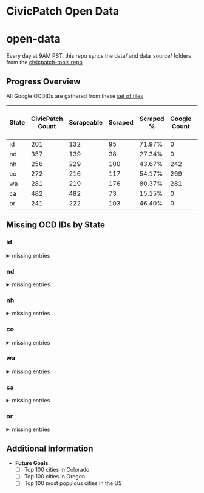 # CivicPatch Open Data
# open-data

Every day at 9AM PST, this repo syncs the data/ and data_source/ folders from the
[civicpatch-tools repo](https://github.com/CivicPatch/civicpatch-tools)
    
## Progress Overview

All Google OCDIDs are gathered from these [set of files](https://drive.google.com/drive/folders/15DHdG3D4-IWeuAj5k-fTMUFVEkrYDGqn)

| State | CivicPatch Count | Scrapeable | Scraped | Scraped % | Google Count | Missing Places in CivicPatch | Missing Places in Google |
|-------|------------------|------------|---------|-----------|--------------|-----------------------|-------------------|
| id | 201 | 132 | 95 | 71.97% | 0 | 0 | 0 |
| nd | 357 | 139 | 38 | 27.34% | 0 | 0 | 0 |
| nh | 256 | 229 | 100 | 43.67% | 242 | 6 | 19 |
| co | 272 | 216 | 117 | 54.17% | 269 | 1 | 4 |
| wa | 281 | 219 | 176 | 80.37% | 281 | 2 | 2 |
| ca | 482 | 482 | 73 | 15.15% | 0 | 0 | 0 |
| or | 241 | 222 | 103 | 46.40% | 0 | 0 | 0 |

## Missing OCD IDs by State

### id

<details>
<summary>missing entries</summary>

#### Missing in CivicPatch:

**Places:**
None

**Divisions:**
None
#### Missing in Google:

**Places:**
None

**Divisions:**
- ocd-division/country:us/state:id/place:boise/council_district:1
- ocd-division/country:us/state:id/place:boise/council_district:2
- ocd-division/country:us/state:id/place:boise/council_district:3
- ocd-division/country:us/state:id/place:boise/council_district:4
- ocd-division/country:us/state:id/place:boise/council_district:5
- ocd-division/country:us/state:id/place:boise/council_district:6
- ocd-division/country:us/state:id/place:meridian/council_district:1
- ocd-division/country:us/state:id/place:meridian/council_district:2
- ocd-division/country:us/state:id/place:meridian/council_district:3
- ocd-division/country:us/state:id/place:meridian/council_district:4
- ocd-division/country:us/state:id/place:meridian/council_district:5
- ocd-division/country:us/state:id/place:meridian/council_district:6
- ocd-division/country:us/state:id/place:nampa/council_district:1
- ocd-division/country:us/state:id/place:nampa/council_district:2
- ocd-division/country:us/state:id/place:nampa/council_district:3
- ocd-division/country:us/state:id/place:nampa/council_district:4
- ocd-division/country:us/state:id/place:nampa/council_district:5
- ocd-division/country:us/state:id/place:nampa/council_district:6

</details>

### nd

<details>
<summary>missing entries</summary>

#### Missing in CivicPatch:

**Places:**
None

**Divisions:**
None
#### Missing in Google:

**Places:**
None

**Divisions:**
- ocd-division/country:us/state:nd/place:beulah/ward:1
- ocd-division/country:us/state:nd/place:beulah/ward:2
- ocd-division/country:us/state:nd/place:beulah/ward:3
- ocd-division/country:us/state:nd/place:beulah/ward:4
- ocd-division/country:us/state:nd/place:cavalier/ward:1
- ocd-division/country:us/state:nd/place:cavalier/ward:2
- ocd-division/country:us/state:nd/place:cavalier/ward:3
- ocd-division/country:us/state:nd/place:grafton/ward:1
- ocd-division/country:us/state:nd/place:grafton/ward:2
- ocd-division/country:us/state:nd/place:grafton/ward:3
- ocd-division/country:us/state:nd/place:grafton/ward:4
- ocd-division/country:us/state:nd/place:grand_forks/ward:1
- ocd-division/country:us/state:nd/place:grand_forks/ward:2
- ocd-division/country:us/state:nd/place:grand_forks/ward:3
- ocd-division/country:us/state:nd/place:grand_forks/ward:4
- ocd-division/country:us/state:nd/place:grand_forks/ward:5
- ocd-division/country:us/state:nd/place:grand_forks/ward:6
- ocd-division/country:us/state:nd/place:grand_forks/ward:7
- ocd-division/country:us/state:nd/place:park_river/ward:1
- ocd-division/country:us/state:nd/place:park_river/ward:2
- ocd-division/country:us/state:nd/place:park_river/ward:3
- ocd-division/country:us/state:nd/place:rugby/ward:1
- ocd-division/country:us/state:nd/place:rugby/ward:2
- ocd-division/country:us/state:nd/place:rugby/ward:3
- ocd-division/country:us/state:nd/place:rugby/ward:4
- ocd-division/country:us/state:nd/place:surrey/ward:1
- ocd-division/country:us/state:nd/place:surrey/ward:2
- ocd-division/country:us/state:nd/place:wahpeton/ward:1
- ocd-division/country:us/state:nd/place:wahpeton/ward:2
- ocd-division/country:us/state:nd/place:wahpeton/ward:3
- ocd-division/country:us/state:nd/place:wahpeton/ward:4

</details>

### nh

<details>
<summary>missing entries</summary>

#### Missing in CivicPatch:

**Places:**
- ocd-division/country:us/state:nh/place:wentworth~s_location
- ocd-division/country:us/state:nh/place:pinkhams_grant
- ocd-division/country:us/state:nh/place:millsfield
- ocd-division/country:us/state:nh/place:hale~s_location
- ocd-division/country:us/state:nh/place:hart~s_location
- ocd-division/country:us/state:nh/place:greens_grant

**Divisions:**
- ocd-division/country:us/state:nh/place:berlin/ward:1
- ocd-division/country:us/state:nh/place:berlin/ward:2
- ocd-division/country:us/state:nh/place:berlin/ward:3
- ocd-division/country:us/state:nh/place:berlin/ward:4
- ocd-division/country:us/state:nh/place:derry/ward:1
- ocd-division/country:us/state:nh/place:derry/ward:2
- ocd-division/country:us/state:nh/place:derry/ward:3
- ocd-division/country:us/state:nh/place:derry/ward:4
- ocd-division/country:us/state:nh/place:goffstown/ward:1
- ocd-division/country:us/state:nh/place:goffstown/ward:5
- ocd-division/country:us/state:nh/place:hooksett/ward:1
- ocd-division/country:us/state:nh/place:hooksett/ward:2
- ocd-division/country:us/state:nh/place:hooksett/ward:3
- ocd-division/country:us/state:nh/place:hooksett/ward:4
- ocd-division/country:us/state:nh/place:hooksett/ward:5
- ocd-division/country:us/state:nh/place:hooksett/ward:6
- ocd-division/country:us/state:nh/place:portsmouth/ward:1
- ocd-division/country:us/state:nh/place:portsmouth/ward:2
- ocd-division/country:us/state:nh/place:portsmouth/ward:3
- ocd-division/country:us/state:nh/place:portsmouth/ward:4
- ocd-division/country:us/state:nh/place:portsmouth/ward:5
- ocd-division/country:us/state:nh/place:salem/ward:1
- ocd-division/country:us/state:nh/place:salem/ward:2
- ocd-division/country:us/state:nh/place:salem/ward:3
- ocd-division/country:us/state:nh/place:salem/ward:4
- ocd-division/country:us/state:nh/place:salem/ward:6
- ocd-division/country:us/state:nh/place:walpole/ward:1
- ocd-division/country:us/state:nh/place:walpole/ward:2
#### Missing in Google:

**Places:**
- ocd-division/country:us/state:nh/place:thompson_and_meserves
- ocd-division/country:us/state:nh/place:martins
- ocd-division/country:us/state:nh/place:kilkenny
- ocd-division/country:us/state:nh/place:second_college
- ocd-division/country:us/state:nh/place:low_and_burbanks
- ocd-division/country:us/state:nh/place:sargents
- ocd-division/country:us/state:nh/place:pinkhams
- ocd-division/country:us/state:nh/place:beans
- ocd-division/country:us/state:nh/place:hadleys
- ocd-division/country:us/state:nh/place:cutts
- ocd-division/country:us/state:nh/place:hart's_location
- ocd-division/country:us/state:nh/place:chandlers
- ocd-division/country:us/state:nh/place:odell
- ocd-division/country:us/state:nh/place:greens
- ocd-division/country:us/state:nh/place:ervings
- ocd-division/country:us/state:nh/place:atkinson_and_gilmanton_academy
- ocd-division/country:us/state:nh/place:dixs
- ocd-division/country:us/state:nh/place:success
- ocd-division/country:us/state:nh/place:crawfords

**Divisions:**
- ocd-division/country:us/state:nh/place:derry/council_district:1
- ocd-division/country:us/state:nh/place:derry/council_district:2
- ocd-division/country:us/state:nh/place:derry/council_district:3
- ocd-division/country:us/state:nh/place:derry/council_district:4

</details>

### co

<details>
<summary>missing entries</summary>

#### Missing in CivicPatch:

**Places:**
- ocd-division/country:us/state:co/place:raymer_~new_raymer~

**Divisions:**
- ocd-division/country:us/state:co/place:arvada/council_district:1
- ocd-division/country:us/state:co/place:arvada/council_district:2
- ocd-division/country:us/state:co/place:arvada/council_district:3
- ocd-division/country:us/state:co/place:arvada/council_district:4
- ocd-division/country:us/state:co/place:aurora/ward:1
- ocd-division/country:us/state:co/place:aurora/ward:2
- ocd-division/country:us/state:co/place:aurora/ward:3
- ocd-division/country:us/state:co/place:aurora/ward:4
- ocd-division/country:us/state:co/place:aurora/ward:5
- ocd-division/country:us/state:co/place:aurora/ward:6
- ocd-division/country:us/state:co/place:centennial/council_district:1
- ocd-division/country:us/state:co/place:centennial/council_district:2
- ocd-division/country:us/state:co/place:centennial/council_district:3
- ocd-division/country:us/state:co/place:centennial/council_district:4
- ocd-division/country:us/state:co/place:longmont/ward:1
- ocd-division/country:us/state:co/place:longmont/ward:2
- ocd-division/country:us/state:co/place:longmont/ward:3
- ocd-division/country:us/state:co/place:thornton/ward:1
- ocd-division/country:us/state:co/place:thornton/ward:2
- ocd-division/country:us/state:co/place:thornton/ward:3
- ocd-division/country:us/state:co/place:thornton/ward:4
#### Missing in Google:

**Places:**
- ocd-division/country:us/state:co/place:raymer_(new_raymer)
- ocd-division/country:us/state:co/place:broomfield
- ocd-division/country:us/state:co/place:carbonate
- ocd-division/country:us/state:co/place:denver

**Divisions:**
- ocd-division/country:us/state:co/place:alamosa/ward:1
- ocd-division/country:us/state:co/place:alamosa/ward:2
- ocd-division/country:us/state:co/place:alamosa/ward:3
- ocd-division/country:us/state:co/place:alamosa/ward:4
- ocd-division/country:us/state:co/place:broomfield/ward:1
- ocd-division/country:us/state:co/place:broomfield/ward:2
- ocd-division/country:us/state:co/place:broomfield/ward:3
- ocd-division/country:us/state:co/place:broomfield/ward:4
- ocd-division/country:us/state:co/place:broomfield/ward:5
- ocd-division/country:us/state:co/place:brush/ward:1
- ocd-division/country:us/state:co/place:brush/ward:2
- ocd-division/country:us/state:co/place:brush/ward:3
- ocd-division/country:us/state:co/place:castle_rock/council_district:1
- ocd-division/country:us/state:co/place:castle_rock/council_district:2
- ocd-division/country:us/state:co/place:castle_rock/council_district:3
- ocd-division/country:us/state:co/place:castle_rock/council_district:4
- ocd-division/country:us/state:co/place:castle_rock/council_district:5
- ocd-division/country:us/state:co/place:castle_rock/council_district:6
- ocd-division/country:us/state:co/place:cherry_hills_village/council_district:1
- ocd-division/country:us/state:co/place:cherry_hills_village/council_district:2
- ocd-division/country:us/state:co/place:cherry_hills_village/council_district:3
- ocd-division/country:us/state:co/place:cherry_hills_village/council_district:4
- ocd-division/country:us/state:co/place:cherry_hills_village/council_district:5
- ocd-division/country:us/state:co/place:cherry_hills_village/council_district:6
- ocd-division/country:us/state:co/place:commerce_city/ward:1
- ocd-division/country:us/state:co/place:commerce_city/ward:2
- ocd-division/country:us/state:co/place:commerce_city/ward:3
- ocd-division/country:us/state:co/place:commerce_city/ward:4
- ocd-division/country:us/state:co/place:delta/council_district:a
- ocd-division/country:us/state:co/place:delta/council_district:b
- ocd-division/country:us/state:co/place:delta/council_district:c
- ocd-division/country:us/state:co/place:denver/council_district:1
- ocd-division/country:us/state:co/place:denver/council_district:10
- ocd-division/country:us/state:co/place:denver/council_district:11
- ocd-division/country:us/state:co/place:denver/council_district:2
- ocd-division/country:us/state:co/place:denver/council_district:3
- ocd-division/country:us/state:co/place:denver/council_district:4
- ocd-division/country:us/state:co/place:denver/council_district:5
- ocd-division/country:us/state:co/place:denver/council_district:6
- ocd-division/country:us/state:co/place:denver/council_district:7
- ocd-division/country:us/state:co/place:denver/council_district:8
- ocd-division/country:us/state:co/place:denver/council_district:9
- ocd-division/country:us/state:co/place:englewood/council_district:1
- ocd-division/country:us/state:co/place:englewood/council_district:2
- ocd-division/country:us/state:co/place:englewood/council_district:3
- ocd-division/country:us/state:co/place:englewood/council_district:4
- ocd-division/country:us/state:co/place:evans/ward:1
- ocd-division/country:us/state:co/place:evans/ward:2
- ocd-division/country:us/state:co/place:evans/ward:3
- ocd-division/country:us/state:co/place:florence/ward:1
- ocd-division/country:us/state:co/place:florence/ward:2
- ocd-division/country:us/state:co/place:florence/ward:3
- ocd-division/country:us/state:co/place:fort_lupton/ward:1
- ocd-division/country:us/state:co/place:fort_lupton/ward:2
- ocd-division/country:us/state:co/place:fort_lupton/ward:3
- ocd-division/country:us/state:co/place:fort_morgan/ward:1
- ocd-division/country:us/state:co/place:fort_morgan/ward:2
- ocd-division/country:us/state:co/place:fort_morgan/ward:3
- ocd-division/country:us/state:co/place:fountain/ward:1
- ocd-division/country:us/state:co/place:fountain/ward:2
- ocd-division/country:us/state:co/place:fountain/ward:3
- ocd-division/country:us/state:co/place:golden/council_district:1
- ocd-division/country:us/state:co/place:golden/council_district:2
- ocd-division/country:us/state:co/place:golden/ward:1
- ocd-division/country:us/state:co/place:golden/ward:2
- ocd-division/country:us/state:co/place:golden/ward:3
- ocd-division/country:us/state:co/place:golden/ward:4
- ocd-division/country:us/state:co/place:greenwood_village/council_district:1
- ocd-division/country:us/state:co/place:greenwood_village/council_district:2
- ocd-division/country:us/state:co/place:greenwood_village/council_district:3
- ocd-division/country:us/state:co/place:greenwood_village/council_district:4
- ocd-division/country:us/state:co/place:la_junta/ward:1
- ocd-division/country:us/state:co/place:la_junta/ward:2
- ocd-division/country:us/state:co/place:la_junta/ward:3
- ocd-division/country:us/state:co/place:lamar/ward:1
- ocd-division/country:us/state:co/place:lamar/ward:2
- ocd-division/country:us/state:co/place:lamar/ward:3
- ocd-division/country:us/state:co/place:las_animas/ward:1
- ocd-division/country:us/state:co/place:las_animas/ward:2
- ocd-division/country:us/state:co/place:las_animas/ward:3
- ocd-division/country:us/state:co/place:leadville/ward:1
- ocd-division/country:us/state:co/place:leadville/ward:2
- ocd-division/country:us/state:co/place:leadville/ward:3
- ocd-division/country:us/state:co/place:lone_tree/council_district:1
- ocd-division/country:us/state:co/place:lone_tree/council_district:2
- ocd-division/country:us/state:co/place:louisville/ward:1
- ocd-division/country:us/state:co/place:louisville/ward:2
- ocd-division/country:us/state:co/place:louisville/ward:3
- ocd-division/country:us/state:co/place:manitou_springs/ward:1
- ocd-division/country:us/state:co/place:manitou_springs/ward:2
- ocd-division/country:us/state:co/place:manitou_springs/ward:3
- ocd-division/country:us/state:co/place:montrose/council_district:1
- ocd-division/country:us/state:co/place:montrose/council_district:2
- ocd-division/country:us/state:co/place:montrose/council_district:3
- ocd-division/country:us/state:co/place:montrose/council_district:4
- ocd-division/country:us/state:co/place:monument/council_district:1
- ocd-division/country:us/state:co/place:monument/council_district:2
- ocd-division/country:us/state:co/place:rocky_ford/ward:1
- ocd-division/country:us/state:co/place:rocky_ford/ward:2
- ocd-division/country:us/state:co/place:rocky_ford/ward:3
- ocd-division/country:us/state:co/place:salida/ward:1
- ocd-division/country:us/state:co/place:salida/ward:2
- ocd-division/country:us/state:co/place:salida/ward:3
- ocd-division/country:us/state:co/place:steamboat_springs/council_district:1
- ocd-division/country:us/state:co/place:steamboat_springs/council_district:2
- ocd-division/country:us/state:co/place:steamboat_springs/council_district:3
- ocd-division/country:us/state:co/place:sterling/ward:1
- ocd-division/country:us/state:co/place:sterling/ward:2
- ocd-division/country:us/state:co/place:sterling/ward:3
- ocd-division/country:us/state:co/place:wheat_ridge/council_district:1
- ocd-division/country:us/state:co/place:wheat_ridge/council_district:2
- ocd-division/country:us/state:co/place:wheat_ridge/council_district:3
- ocd-division/country:us/state:co/place:wheat_ridge/council_district:4

</details>

### wa

<details>
<summary>missing entries</summary>

#### Missing in CivicPatch:

**Places:**
- ocd-division/country:us/state:wa/place:krupp
- ocd-division/country:us/state:wa/place:st_john

**Divisions:**
- ocd-division/country:us/state:wa/place:pomeroy/ward:1
- ocd-division/country:us/state:wa/place:pomeroy/ward:2
- ocd-division/country:us/state:wa/place:pomeroy/ward:3
- ocd-division/country:us/state:wa/place:pomeroy/ward:4
- ocd-division/country:us/state:wa/place:raymond/ward:1
- ocd-division/country:us/state:wa/place:raymond/ward:2
- ocd-division/country:us/state:wa/place:raymond/ward:3
#### Missing in Google:

**Places:**
- ocd-division/country:us/state:wa/place:st._john
- ocd-division/country:us/state:wa/place:krupp_(marlin)

**Divisions:**
- ocd-division/country:us/state:wa/place:anacortes/ward:1
- ocd-division/country:us/state:wa/place:anacortes/ward:2
- ocd-division/country:us/state:wa/place:anacortes/ward:3
- ocd-division/country:us/state:wa/place:bainbridge_island/council_district:1
- ocd-division/country:us/state:wa/place:bainbridge_island/council_district:2
- ocd-division/country:us/state:wa/place:bainbridge_island/council_district:3
- ocd-division/country:us/state:wa/place:bainbridge_island/council_district:4
- ocd-division/country:us/state:wa/place:bainbridge_island/council_district:5
- ocd-division/country:us/state:wa/place:bainbridge_island/council_district:6
- ocd-division/country:us/state:wa/place:bainbridge_island/council_district:7
- ocd-division/country:us/state:wa/place:bainbridge_island/ward:central
- ocd-division/country:us/state:wa/place:bainbridge_island/ward:north
- ocd-division/country:us/state:wa/place:bainbridge_island/ward:south
- ocd-division/country:us/state:wa/place:bellingham/ward:1
- ocd-division/country:us/state:wa/place:bellingham/ward:2
- ocd-division/country:us/state:wa/place:bellingham/ward:3
- ocd-division/country:us/state:wa/place:bellingham/ward:4
- ocd-division/country:us/state:wa/place:bellingham/ward:5
- ocd-division/country:us/state:wa/place:bellingham/ward:6
- ocd-division/country:us/state:wa/place:blaine/ward:1
- ocd-division/country:us/state:wa/place:blaine/ward:2
- ocd-division/country:us/state:wa/place:blaine/ward:3
- ocd-division/country:us/state:wa/place:bremerton/council_district:1
- ocd-division/country:us/state:wa/place:bremerton/council_district:2
- ocd-division/country:us/state:wa/place:bremerton/council_district:3
- ocd-division/country:us/state:wa/place:bremerton/council_district:4
- ocd-division/country:us/state:wa/place:bremerton/council_district:5
- ocd-division/country:us/state:wa/place:bremerton/council_district:6
- ocd-division/country:us/state:wa/place:bremerton/council_district:7
- ocd-division/country:us/state:wa/place:camas/ward:1
- ocd-division/country:us/state:wa/place:camas/ward:2
- ocd-division/country:us/state:wa/place:camas/ward:3
- ocd-division/country:us/state:wa/place:centralia/council_district:1
- ocd-division/country:us/state:wa/place:centralia/council_district:2
- ocd-division/country:us/state:wa/place:centralia/council_district:3
- ocd-division/country:us/state:wa/place:centralia/council_district:4
- ocd-division/country:us/state:wa/place:chehalis/council_district:1
- ocd-division/country:us/state:wa/place:chehalis/council_district:2
- ocd-division/country:us/state:wa/place:chehalis/council_district:3
- ocd-division/country:us/state:wa/place:chehalis/council_district:4
- ocd-division/country:us/state:wa/place:colville/ward:1
- ocd-division/country:us/state:wa/place:colville/ward:2
- ocd-division/country:us/state:wa/place:colville/ward:3
- ocd-division/country:us/state:wa/place:hoquiam/ward:1
- ocd-division/country:us/state:wa/place:hoquiam/ward:2
- ocd-division/country:us/state:wa/place:hoquiam/ward:3
- ocd-division/country:us/state:wa/place:hoquiam/ward:4
- ocd-division/country:us/state:wa/place:hoquiam/ward:5
- ocd-division/country:us/state:wa/place:hoquiam/ward:6
- ocd-division/country:us/state:wa/place:mount_vernon/ward:1
- ocd-division/country:us/state:wa/place:mount_vernon/ward:2
- ocd-division/country:us/state:wa/place:mount_vernon/ward:3
- ocd-division/country:us/state:wa/place:pasco/council_district:1
- ocd-division/country:us/state:wa/place:pasco/council_district:2
- ocd-division/country:us/state:wa/place:pasco/council_district:3
- ocd-division/country:us/state:wa/place:pasco/council_district:4
- ocd-division/country:us/state:wa/place:pasco/council_district:5
- ocd-division/country:us/state:wa/place:pasco/council_district:6
- ocd-division/country:us/state:wa/place:pullman/ward:1
- ocd-division/country:us/state:wa/place:pullman/ward:2
- ocd-division/country:us/state:wa/place:pullman/ward:3
- ocd-division/country:us/state:wa/place:puyallup/council_district:1
- ocd-division/country:us/state:wa/place:puyallup/council_district:2
- ocd-division/country:us/state:wa/place:puyallup/council_district:3
- ocd-division/country:us/state:wa/place:sedro-woolley/ward:1
- ocd-division/country:us/state:wa/place:sedro-woolley/ward:2
- ocd-division/country:us/state:wa/place:sedro-woolley/ward:3
- ocd-division/country:us/state:wa/place:sedro-woolley/ward:4
- ocd-division/country:us/state:wa/place:sedro-woolley/ward:5
- ocd-division/country:us/state:wa/place:sedro-woolley/ward:6
- ocd-division/country:us/state:wa/place:sunnyside/council_district:1
- ocd-division/country:us/state:wa/place:sunnyside/council_district:2
- ocd-division/country:us/state:wa/place:sunnyside/council_district:3
- ocd-division/country:us/state:wa/place:sunnyside/council_district:4
- ocd-division/country:us/state:wa/place:walla_walla/ward:central
- ocd-division/country:us/state:wa/place:walla_walla/ward:east
- ocd-division/country:us/state:wa/place:walla_walla/ward:south
- ocd-division/country:us/state:wa/place:walla_walla/ward:west
- ocd-division/country:us/state:wa/place:wenatchee/council_district:1
- ocd-division/country:us/state:wa/place:wenatchee/council_district:2
- ocd-division/country:us/state:wa/place:wenatchee/council_district:3
- ocd-division/country:us/state:wa/place:wenatchee/council_district:4
- ocd-division/country:us/state:wa/place:wenatchee/council_district:5
- ocd-division/country:us/state:wa/place:yakima/council_district:1
- ocd-division/country:us/state:wa/place:yakima/council_district:2
- ocd-division/country:us/state:wa/place:yakima/council_district:3
- ocd-division/country:us/state:wa/place:yakima/council_district:4
- ocd-division/country:us/state:wa/place:yakima/council_district:5
- ocd-division/country:us/state:wa/place:yakima/council_district:7

</details>

### ca

<details>
<summary>missing entries</summary>

#### Missing in CivicPatch:

**Places:**
None

**Divisions:**
None
#### Missing in Google:

**Places:**
None

**Divisions:**
- ocd-division/country:us/state:ca/place:anaheim/council_district:1
- ocd-division/country:us/state:ca/place:anaheim/council_district:2
- ocd-division/country:us/state:ca/place:anaheim/council_district:3
- ocd-division/country:us/state:ca/place:anaheim/council_district:4
- ocd-division/country:us/state:ca/place:anaheim/council_district:5
- ocd-division/country:us/state:ca/place:anaheim/council_district:6
- ocd-division/country:us/state:ca/place:antioch/council_district:1
- ocd-division/country:us/state:ca/place:antioch/council_district:2
- ocd-division/country:us/state:ca/place:antioch/council_district:3
- ocd-division/country:us/state:ca/place:antioch/council_district:4
- ocd-division/country:us/state:ca/place:bakersfield/ward:1
- ocd-division/country:us/state:ca/place:bakersfield/ward:2
- ocd-division/country:us/state:ca/place:bakersfield/ward:3
- ocd-division/country:us/state:ca/place:bakersfield/ward:4
- ocd-division/country:us/state:ca/place:bakersfield/ward:5
- ocd-division/country:us/state:ca/place:bakersfield/ward:6
- ocd-division/country:us/state:ca/place:bakersfield/ward:7
- ocd-division/country:us/state:ca/place:berkeley/council_district:1
- ocd-division/country:us/state:ca/place:berkeley/council_district:2
- ocd-division/country:us/state:ca/place:berkeley/council_district:3
- ocd-division/country:us/state:ca/place:berkeley/council_district:4
- ocd-division/country:us/state:ca/place:berkeley/council_district:5
- ocd-division/country:us/state:ca/place:berkeley/council_district:6
- ocd-division/country:us/state:ca/place:berkeley/council_district:7
- ocd-division/country:us/state:ca/place:berkeley/council_district:8
- ocd-division/country:us/state:ca/place:carlsbad/council_district:1
- ocd-division/country:us/state:ca/place:carlsbad/council_district:2
- ocd-division/country:us/state:ca/place:carlsbad/council_district:3
- ocd-division/country:us/state:ca/place:carlsbad/council_district:4
- ocd-division/country:us/state:ca/place:carson/council_district:1
- ocd-division/country:us/state:ca/place:carson/council_district:2
- ocd-division/country:us/state:ca/place:carson/council_district:3
- ocd-division/country:us/state:ca/place:carson/council_district:4
- ocd-division/country:us/state:ca/place:chico/council_district:1
- ocd-division/country:us/state:ca/place:chico/council_district:2
- ocd-division/country:us/state:ca/place:chico/council_district:3
- ocd-division/country:us/state:ca/place:chico/council_district:4
- ocd-division/country:us/state:ca/place:chico/council_district:5
- ocd-division/country:us/state:ca/place:chico/council_district:6
- ocd-division/country:us/state:ca/place:chico/council_district:7
- ocd-division/country:us/state:ca/place:chula_vista/council_district:1
- ocd-division/country:us/state:ca/place:chula_vista/council_district:2
- ocd-division/country:us/state:ca/place:chula_vista/council_district:3
- ocd-division/country:us/state:ca/place:chula_vista/council_district:4
- ocd-division/country:us/state:ca/place:compton/council_district:1
- ocd-division/country:us/state:ca/place:compton/council_district:2
- ocd-division/country:us/state:ca/place:compton/council_district:3
- ocd-division/country:us/state:ca/place:compton/council_district:4
- ocd-division/country:us/state:ca/place:concord/council_district:1
- ocd-division/country:us/state:ca/place:concord/council_district:2
- ocd-division/country:us/state:ca/place:concord/council_district:3
- ocd-division/country:us/state:ca/place:concord/council_district:4
- ocd-division/country:us/state:ca/place:concord/council_district:5
- ocd-division/country:us/state:ca/place:corona/council_district:1
- ocd-division/country:us/state:ca/place:corona/council_district:2
- ocd-division/country:us/state:ca/place:corona/council_district:3
- ocd-division/country:us/state:ca/place:corona/council_district:4
- ocd-division/country:us/state:ca/place:corona/council_district:5
- ocd-division/country:us/state:ca/place:costa_mesa/council_district:1
- ocd-division/country:us/state:ca/place:costa_mesa/council_district:2
- ocd-division/country:us/state:ca/place:costa_mesa/council_district:3
- ocd-division/country:us/state:ca/place:costa_mesa/council_district:4
- ocd-division/country:us/state:ca/place:costa_mesa/council_district:5
- ocd-division/country:us/state:ca/place:costa_mesa/council_district:6
- ocd-division/country:us/state:ca/place:downey/council_district:1
- ocd-division/country:us/state:ca/place:downey/council_district:2
- ocd-division/country:us/state:ca/place:downey/council_district:3
- ocd-division/country:us/state:ca/place:downey/council_district:4
- ocd-division/country:us/state:ca/place:downey/council_district:5
- ocd-division/country:us/state:ca/place:el_cajon/council_district:1
- ocd-division/country:us/state:ca/place:el_cajon/council_district:2
- ocd-division/country:us/state:ca/place:el_cajon/council_district:3
- ocd-division/country:us/state:ca/place:el_cajon/council_district:4
- ocd-division/country:us/state:ca/place:elk_grove/council_district:1
- ocd-division/country:us/state:ca/place:elk_grove/council_district:2
- ocd-division/country:us/state:ca/place:elk_grove/council_district:3
- ocd-division/country:us/state:ca/place:elk_grove/council_district:4
- ocd-division/country:us/state:ca/place:escondido/council_district:1
- ocd-division/country:us/state:ca/place:escondido/council_district:2
- ocd-division/country:us/state:ca/place:escondido/council_district:3
- ocd-division/country:us/state:ca/place:escondido/council_district:4
- ocd-division/country:us/state:ca/place:fairfield/council_district:1
- ocd-division/country:us/state:ca/place:fairfield/council_district:2
- ocd-division/country:us/state:ca/place:fairfield/council_district:3
- ocd-division/country:us/state:ca/place:fairfield/council_district:4
- ocd-division/country:us/state:ca/place:fairfield/council_district:5
- ocd-division/country:us/state:ca/place:fairfield/council_district:6
- ocd-division/country:us/state:ca/place:fontana/council_district:1
- ocd-division/country:us/state:ca/place:fontana/council_district:2
- ocd-division/country:us/state:ca/place:fontana/council_district:3
- ocd-division/country:us/state:ca/place:fontana/council_district:4
- ocd-division/country:us/state:ca/place:fremont/council_district:1
- ocd-division/country:us/state:ca/place:fremont/council_district:2
- ocd-division/country:us/state:ca/place:fremont/council_district:3
- ocd-division/country:us/state:ca/place:fremont/council_district:4
- ocd-division/country:us/state:ca/place:fremont/council_district:5
- ocd-division/country:us/state:ca/place:fremont/council_district:6
- ocd-division/country:us/state:ca/place:fresno/council_district:1
- ocd-division/country:us/state:ca/place:fresno/council_district:2
- ocd-division/country:us/state:ca/place:fresno/council_district:3
- ocd-division/country:us/state:ca/place:fresno/council_district:4
- ocd-division/country:us/state:ca/place:fresno/council_district:5
- ocd-division/country:us/state:ca/place:fresno/council_district:6
- ocd-division/country:us/state:ca/place:fresno/council_district:7
- ocd-division/country:us/state:ca/place:fullerton/council_district:1
- ocd-division/country:us/state:ca/place:fullerton/council_district:2
- ocd-division/country:us/state:ca/place:fullerton/council_district:3
- ocd-division/country:us/state:ca/place:fullerton/council_district:4
- ocd-division/country:us/state:ca/place:fullerton/council_district:5
- ocd-division/country:us/state:ca/place:garden_grove/council_district:1
- ocd-division/country:us/state:ca/place:garden_grove/council_district:2
- ocd-division/country:us/state:ca/place:garden_grove/council_district:3
- ocd-division/country:us/state:ca/place:garden_grove/council_district:4
- ocd-division/country:us/state:ca/place:garden_grove/council_district:5
- ocd-division/country:us/state:ca/place:garden_grove/council_district:6
- ocd-division/country:us/state:ca/place:hesperia/council_district:1
- ocd-division/country:us/state:ca/place:hesperia/council_district:2
- ocd-division/country:us/state:ca/place:hesperia/council_district:3
- ocd-division/country:us/state:ca/place:hesperia/council_district:4
- ocd-division/country:us/state:ca/place:hesperia/council_district:5
- ocd-division/country:us/state:ca/place:inglewood/council_district:1
- ocd-division/country:us/state:ca/place:inglewood/council_district:2
- ocd-division/country:us/state:ca/place:inglewood/council_district:3
- ocd-division/country:us/state:ca/place:inglewood/council_district:4
- ocd-division/country:us/state:ca/place:irvine/council_district:1
- ocd-division/country:us/state:ca/place:irvine/council_district:2
- ocd-division/country:us/state:ca/place:irvine/council_district:3
- ocd-division/country:us/state:ca/place:irvine/council_district:4
- ocd-division/country:us/state:ca/place:irvine/council_district:5
- ocd-division/country:us/state:ca/place:jurupa_valley/council_district:1
- ocd-division/country:us/state:ca/place:jurupa_valley/council_district:2
- ocd-division/country:us/state:ca/place:jurupa_valley/council_district:3
- ocd-division/country:us/state:ca/place:jurupa_valley/council_district:4
- ocd-division/country:us/state:ca/place:jurupa_valley/council_district:5
- ocd-division/country:us/state:ca/place:long_beach/council_district:1
- ocd-division/country:us/state:ca/place:long_beach/council_district:2
- ocd-division/country:us/state:ca/place:long_beach/council_district:3
- ocd-division/country:us/state:ca/place:long_beach/council_district:4
- ocd-division/country:us/state:ca/place:long_beach/council_district:5
- ocd-division/country:us/state:ca/place:long_beach/council_district:6
- ocd-division/country:us/state:ca/place:long_beach/council_district:7
- ocd-division/country:us/state:ca/place:long_beach/council_district:8
- ocd-division/country:us/state:ca/place:long_beach/council_district:9
- ocd-division/country:us/state:ca/place:los_angeles/council_district:1
- ocd-division/country:us/state:ca/place:los_angeles/council_district:10
- ocd-division/country:us/state:ca/place:los_angeles/council_district:11
- ocd-division/country:us/state:ca/place:los_angeles/council_district:12
- ocd-division/country:us/state:ca/place:los_angeles/council_district:13
- ocd-division/country:us/state:ca/place:los_angeles/council_district:14
- ocd-division/country:us/state:ca/place:los_angeles/council_district:15
- ocd-division/country:us/state:ca/place:los_angeles/council_district:2
- ocd-division/country:us/state:ca/place:los_angeles/council_district:3
- ocd-division/country:us/state:ca/place:los_angeles/council_district:4
- ocd-division/country:us/state:ca/place:los_angeles/council_district:5
- ocd-division/country:us/state:ca/place:los_angeles/council_district:6
- ocd-division/country:us/state:ca/place:los_angeles/council_district:7
- ocd-division/country:us/state:ca/place:los_angeles/council_district:8
- ocd-division/country:us/state:ca/place:los_angeles/council_district:9
- ocd-division/country:us/state:ca/place:mission_viejo/council_district:1
- ocd-division/country:us/state:ca/place:mission_viejo/council_district:2
- ocd-division/country:us/state:ca/place:mission_viejo/council_district:3
- ocd-division/country:us/state:ca/place:mission_viejo/council_district:4
- ocd-division/country:us/state:ca/place:mission_viejo/council_district:5
- ocd-division/country:us/state:ca/place:modesto/council_district:1
- ocd-division/country:us/state:ca/place:modesto/council_district:2
- ocd-division/country:us/state:ca/place:modesto/council_district:3
- ocd-division/country:us/state:ca/place:modesto/council_district:4
- ocd-division/country:us/state:ca/place:modesto/council_district:5
- ocd-division/country:us/state:ca/place:modesto/council_district:6
- ocd-division/country:us/state:ca/place:moreno_valley/council_district:1
- ocd-division/country:us/state:ca/place:moreno_valley/council_district:2
- ocd-division/country:us/state:ca/place:moreno_valley/council_district:3
- ocd-division/country:us/state:ca/place:moreno_valley/council_district:4
- ocd-division/country:us/state:ca/place:murrieta/council_district:1
- ocd-division/country:us/state:ca/place:murrieta/council_district:2
- ocd-division/country:us/state:ca/place:murrieta/council_district:3
- ocd-division/country:us/state:ca/place:murrieta/council_district:4
- ocd-division/country:us/state:ca/place:murrieta/council_district:5
- ocd-division/country:us/state:ca/place:oakland/council_district:1
- ocd-division/country:us/state:ca/place:oakland/council_district:2
- ocd-division/country:us/state:ca/place:oakland/council_district:3
- ocd-division/country:us/state:ca/place:oakland/council_district:4
- ocd-division/country:us/state:ca/place:oakland/council_district:5
- ocd-division/country:us/state:ca/place:oakland/council_district:6
- ocd-division/country:us/state:ca/place:oakland/council_district:7
- ocd-division/country:us/state:ca/place:oceanside/council_district:1
- ocd-division/country:us/state:ca/place:oceanside/council_district:2
- ocd-division/country:us/state:ca/place:oceanside/council_district:3
- ocd-division/country:us/state:ca/place:oceanside/council_district:4
- ocd-division/country:us/state:ca/place:ontario/council_district:4
- ocd-division/country:us/state:ca/place:orange/council_district:1
- ocd-division/country:us/state:ca/place:orange/council_district:2
- ocd-division/country:us/state:ca/place:orange/council_district:3
- ocd-division/country:us/state:ca/place:orange/council_district:4
- ocd-division/country:us/state:ca/place:orange/council_district:5
- ocd-division/country:us/state:ca/place:orange/council_district:6
- ocd-division/country:us/state:ca/place:oxnard/council_district:1
- ocd-division/country:us/state:ca/place:oxnard/council_district:2
- ocd-division/country:us/state:ca/place:oxnard/council_district:3
- ocd-division/country:us/state:ca/place:oxnard/council_district:4
- ocd-division/country:us/state:ca/place:oxnard/council_district:5
- ocd-division/country:us/state:ca/place:oxnard/council_district:6
- ocd-division/country:us/state:ca/place:palmdale/council_district:1
- ocd-division/country:us/state:ca/place:palmdale/council_district:2
- ocd-division/country:us/state:ca/place:palmdale/council_district:3
- ocd-division/country:us/state:ca/place:palmdale/council_district:4
- ocd-division/country:us/state:ca/place:palmdale/council_district:5
- ocd-division/country:us/state:ca/place:pasadena/council_district:1
- ocd-division/country:us/state:ca/place:pasadena/council_district:2
- ocd-division/country:us/state:ca/place:pasadena/council_district:3
- ocd-division/country:us/state:ca/place:pasadena/council_district:4
- ocd-division/country:us/state:ca/place:pasadena/council_district:5
- ocd-division/country:us/state:ca/place:pasadena/council_district:6
- ocd-division/country:us/state:ca/place:pasadena/council_district:7
- ocd-division/country:us/state:ca/place:pomona/council_district:1
- ocd-division/country:us/state:ca/place:pomona/council_district:2
- ocd-division/country:us/state:ca/place:pomona/council_district:3
- ocd-division/country:us/state:ca/place:pomona/council_district:4
- ocd-division/country:us/state:ca/place:pomona/council_district:5
- ocd-division/country:us/state:ca/place:pomona/council_district:6
- ocd-division/country:us/state:ca/place:rancho_cucamonga/council_district:1
- ocd-division/country:us/state:ca/place:rancho_cucamonga/council_district:2
- ocd-division/country:us/state:ca/place:rancho_cucamonga/council_district:3
- ocd-division/country:us/state:ca/place:rancho_cucamonga/council_district:4
- ocd-division/country:us/state:ca/place:richmond/council_district:1
- ocd-division/country:us/state:ca/place:richmond/council_district:2
- ocd-division/country:us/state:ca/place:richmond/council_district:3
- ocd-division/country:us/state:ca/place:richmond/council_district:4
- ocd-division/country:us/state:ca/place:richmond/council_district:5
- ocd-division/country:us/state:ca/place:richmond/council_district:6
- ocd-division/country:us/state:ca/place:riverside/ward:1
- ocd-division/country:us/state:ca/place:riverside/ward:2
- ocd-division/country:us/state:ca/place:riverside/ward:3
- ocd-division/country:us/state:ca/place:riverside/ward:4
- ocd-division/country:us/state:ca/place:riverside/ward:5
- ocd-division/country:us/state:ca/place:riverside/ward:6
- ocd-division/country:us/state:ca/place:riverside/ward:7
- ocd-division/country:us/state:ca/place:roseville/council_district:1
- ocd-division/country:us/state:ca/place:roseville/council_district:2
- ocd-division/country:us/state:ca/place:roseville/council_district:3
- ocd-division/country:us/state:ca/place:roseville/council_district:4
- ocd-division/country:us/state:ca/place:roseville/council_district:5
- ocd-division/country:us/state:ca/place:sacramento/council_district:1
- ocd-division/country:us/state:ca/place:sacramento/council_district:2
- ocd-division/country:us/state:ca/place:sacramento/council_district:3
- ocd-division/country:us/state:ca/place:sacramento/council_district:4
- ocd-division/country:us/state:ca/place:sacramento/council_district:5
- ocd-division/country:us/state:ca/place:sacramento/council_district:6
- ocd-division/country:us/state:ca/place:sacramento/council_district:7
- ocd-division/country:us/state:ca/place:sacramento/council_district:8
- ocd-division/country:us/state:ca/place:salinas/council_district:1
- ocd-division/country:us/state:ca/place:salinas/council_district:2
- ocd-division/country:us/state:ca/place:salinas/council_district:3
- ocd-division/country:us/state:ca/place:salinas/council_district:4
- ocd-division/country:us/state:ca/place:salinas/council_district:5
- ocd-division/country:us/state:ca/place:salinas/council_district:6
- ocd-division/country:us/state:ca/place:san_bernardino/ward:1
- ocd-division/country:us/state:ca/place:san_bernardino/ward:2
- ocd-division/country:us/state:ca/place:san_bernardino/ward:3
- ocd-division/country:us/state:ca/place:san_bernardino/ward:4
- ocd-division/country:us/state:ca/place:san_bernardino/ward:5
- ocd-division/country:us/state:ca/place:san_bernardino/ward:6
- ocd-division/country:us/state:ca/place:san_bernardino/ward:7
- ocd-division/country:us/state:ca/place:san_diego/council_district:1
- ocd-division/country:us/state:ca/place:san_diego/council_district:2
- ocd-division/country:us/state:ca/place:san_diego/council_district:3
- ocd-division/country:us/state:ca/place:san_diego/council_district:4
- ocd-division/country:us/state:ca/place:san_diego/council_district:5
- ocd-division/country:us/state:ca/place:san_diego/council_district:6
- ocd-division/country:us/state:ca/place:san_diego/council_district:7
- ocd-division/country:us/state:ca/place:san_diego/council_district:8
- ocd-division/country:us/state:ca/place:san_diego/council_district:9
- ocd-division/country:us/state:ca/place:san_francisco/council_district:1
- ocd-division/country:us/state:ca/place:san_francisco/council_district:10
- ocd-division/country:us/state:ca/place:san_francisco/council_district:11
- ocd-division/country:us/state:ca/place:san_francisco/council_district:2
- ocd-division/country:us/state:ca/place:san_francisco/council_district:3
- ocd-division/country:us/state:ca/place:san_francisco/council_district:4
- ocd-division/country:us/state:ca/place:san_francisco/council_district:5
- ocd-division/country:us/state:ca/place:san_francisco/council_district:6
- ocd-division/country:us/state:ca/place:san_francisco/council_district:7
- ocd-division/country:us/state:ca/place:san_francisco/council_district:8
- ocd-division/country:us/state:ca/place:san_francisco/council_district:9
- ocd-division/country:us/state:ca/place:san_jose/council_district:1
- ocd-division/country:us/state:ca/place:san_jose/council_district:10
- ocd-division/country:us/state:ca/place:san_jose/council_district:2
- ocd-division/country:us/state:ca/place:san_jose/council_district:3
- ocd-division/country:us/state:ca/place:san_jose/council_district:4
- ocd-division/country:us/state:ca/place:san_jose/council_district:5
- ocd-division/country:us/state:ca/place:san_jose/council_district:6
- ocd-division/country:us/state:ca/place:san_jose/council_district:7
- ocd-division/country:us/state:ca/place:san_jose/council_district:8
- ocd-division/country:us/state:ca/place:san_jose/council_district:9
- ocd-division/country:us/state:ca/place:san_marcos/council_district:1
- ocd-division/country:us/state:ca/place:san_marcos/council_district:2
- ocd-division/country:us/state:ca/place:san_marcos/council_district:3
- ocd-division/country:us/state:ca/place:san_marcos/council_district:4
- ocd-division/country:us/state:ca/place:san_mateo/council_district:1
- ocd-division/country:us/state:ca/place:san_mateo/council_district:2
- ocd-division/country:us/state:ca/place:san_mateo/council_district:3
- ocd-division/country:us/state:ca/place:san_mateo/council_district:4
- ocd-division/country:us/state:ca/place:san_mateo/council_district:5
- ocd-division/country:us/state:ca/place:santa_ana/ward:1
- ocd-division/country:us/state:ca/place:santa_ana/ward:2
- ocd-division/country:us/state:ca/place:santa_ana/ward:3
- ocd-division/country:us/state:ca/place:santa_ana/ward:4
- ocd-division/country:us/state:ca/place:santa_ana/ward:5
- ocd-division/country:us/state:ca/place:santa_ana/ward:6
- ocd-division/country:us/state:ca/place:santa_clara/council_district:1
- ocd-division/country:us/state:ca/place:santa_clara/council_district:2
- ocd-division/country:us/state:ca/place:santa_clara/council_district:3
- ocd-division/country:us/state:ca/place:santa_clara/council_district:4
- ocd-division/country:us/state:ca/place:santa_clara/council_district:5
- ocd-division/country:us/state:ca/place:santa_clara/council_district:6
- ocd-division/country:us/state:ca/place:santa_clarita/council_district:1
- ocd-division/country:us/state:ca/place:santa_clarita/council_district:3
- ocd-division/country:us/state:ca/place:santa_rosa/council_district:1
- ocd-division/country:us/state:ca/place:santa_rosa/council_district:2
- ocd-division/country:us/state:ca/place:santa_rosa/council_district:3
- ocd-division/country:us/state:ca/place:santa_rosa/council_district:4
- ocd-division/country:us/state:ca/place:santa_rosa/council_district:5
- ocd-division/country:us/state:ca/place:santa_rosa/council_district:6
- ocd-division/country:us/state:ca/place:santa_rosa/council_district:7
- ocd-division/country:us/state:ca/place:simi_valley/council_district:1
- ocd-division/country:us/state:ca/place:simi_valley/council_district:2
- ocd-division/country:us/state:ca/place:simi_valley/council_district:3
- ocd-division/country:us/state:ca/place:simi_valley/council_district:4
- ocd-division/country:us/state:ca/place:stockton/council_district:1
- ocd-division/country:us/state:ca/place:stockton/council_district:2
- ocd-division/country:us/state:ca/place:stockton/council_district:3
- ocd-division/country:us/state:ca/place:stockton/council_district:4
- ocd-division/country:us/state:ca/place:stockton/council_district:5
- ocd-division/country:us/state:ca/place:stockton/council_district:6
- ocd-division/country:us/state:ca/place:sunnyvale/council_district:1
- ocd-division/country:us/state:ca/place:sunnyvale/council_district:2
- ocd-division/country:us/state:ca/place:sunnyvale/council_district:3
- ocd-division/country:us/state:ca/place:sunnyvale/council_district:4
- ocd-division/country:us/state:ca/place:sunnyvale/council_district:5
- ocd-division/country:us/state:ca/place:sunnyvale/council_district:6
- ocd-division/country:us/state:ca/place:temecula/council_district:1
- ocd-division/country:us/state:ca/place:temecula/council_district:2
- ocd-division/country:us/state:ca/place:temecula/council_district:3
- ocd-division/country:us/state:ca/place:temecula/council_district:4
- ocd-division/country:us/state:ca/place:temecula/council_district:5
- ocd-division/country:us/state:ca/place:vacaville/council_district:1
- ocd-division/country:us/state:ca/place:vacaville/council_district:2
- ocd-division/country:us/state:ca/place:vacaville/council_district:3
- ocd-division/country:us/state:ca/place:vacaville/council_district:4
- ocd-division/country:us/state:ca/place:vacaville/council_district:5
- ocd-division/country:us/state:ca/place:vacaville/council_district:6
- ocd-division/country:us/state:ca/place:vallejo/council_district:1
- ocd-division/country:us/state:ca/place:vallejo/council_district:2
- ocd-division/country:us/state:ca/place:vallejo/council_district:3
- ocd-division/country:us/state:ca/place:vallejo/council_district:4
- ocd-division/country:us/state:ca/place:vallejo/council_district:5
- ocd-division/country:us/state:ca/place:vallejo/council_district:6
- ocd-division/country:us/state:ca/place:ventura/council_district:1
- ocd-division/country:us/state:ca/place:ventura/council_district:2
- ocd-division/country:us/state:ca/place:ventura/council_district:3
- ocd-division/country:us/state:ca/place:ventura/council_district:4
- ocd-division/country:us/state:ca/place:ventura/council_district:5
- ocd-division/country:us/state:ca/place:ventura/council_district:6
- ocd-division/country:us/state:ca/place:ventura/council_district:7
- ocd-division/country:us/state:ca/place:visalia/council_district:1
- ocd-division/country:us/state:ca/place:visalia/council_district:2
- ocd-division/country:us/state:ca/place:visalia/council_district:3
- ocd-division/country:us/state:ca/place:visalia/council_district:4
- ocd-division/country:us/state:ca/place:visalia/council_district:5
- ocd-division/country:us/state:ca/place:vista/council_district:1
- ocd-division/country:us/state:ca/place:vista/council_district:2
- ocd-division/country:us/state:ca/place:vista/council_district:3
- ocd-division/country:us/state:ca/place:vista/council_district:4

</details>

### or

<details>
<summary>missing entries</summary>

#### Missing in CivicPatch:

**Places:**
None

**Divisions:**
None
#### Missing in Google:

**Places:**
None

**Divisions:**
- ocd-division/country:us/state:or/place:astoria/ward:1
- ocd-division/country:us/state:or/place:astoria/ward:2
- ocd-division/country:us/state:or/place:astoria/ward:3
- ocd-division/country:us/state:or/place:astoria/ward:4
- ocd-division/country:us/state:or/place:central_point/ward:1
- ocd-division/country:us/state:or/place:central_point/ward:2
- ocd-division/country:us/state:or/place:central_point/ward:3
- ocd-division/country:us/state:or/place:central_point/ward:4
- ocd-division/country:us/state:or/place:corvallis/ward:1
- ocd-division/country:us/state:or/place:corvallis/ward:2
- ocd-division/country:us/state:or/place:corvallis/ward:3
- ocd-division/country:us/state:or/place:corvallis/ward:4
- ocd-division/country:us/state:or/place:corvallis/ward:5
- ocd-division/country:us/state:or/place:corvallis/ward:6
- ocd-division/country:us/state:or/place:corvallis/ward:7
- ocd-division/country:us/state:or/place:corvallis/ward:8
- ocd-division/country:us/state:or/place:corvallis/ward:9
- ocd-division/country:us/state:or/place:cottage_grove/ward:1
- ocd-division/country:us/state:or/place:cottage_grove/ward:2
- ocd-division/country:us/state:or/place:cottage_grove/ward:3
- ocd-division/country:us/state:or/place:cottage_grove/ward:4
- ocd-division/country:us/state:or/place:eugene/ward:1
- ocd-division/country:us/state:or/place:eugene/ward:2
- ocd-division/country:us/state:or/place:eugene/ward:3
- ocd-division/country:us/state:or/place:eugene/ward:4
- ocd-division/country:us/state:or/place:eugene/ward:5
- ocd-division/country:us/state:or/place:eugene/ward:6
- ocd-division/country:us/state:or/place:eugene/ward:7
- ocd-division/country:us/state:or/place:eugene/ward:8
- ocd-division/country:us/state:or/place:grants_pass/ward:1
- ocd-division/country:us/state:or/place:grants_pass/ward:2
- ocd-division/country:us/state:or/place:grants_pass/ward:3
- ocd-division/country:us/state:or/place:grants_pass/ward:4
- ocd-division/country:us/state:or/place:hermiston/ward:1
- ocd-division/country:us/state:or/place:hermiston/ward:2
- ocd-division/country:us/state:or/place:hermiston/ward:3
- ocd-division/country:us/state:or/place:hermiston/ward:4
- ocd-division/country:us/state:or/place:hillsboro/ward:1
- ocd-division/country:us/state:or/place:hillsboro/ward:2
- ocd-division/country:us/state:or/place:hillsboro/ward:3
- ocd-division/country:us/state:or/place:klamath_falls/ward:1
- ocd-division/country:us/state:or/place:klamath_falls/ward:2
- ocd-division/country:us/state:or/place:klamath_falls/ward:3
- ocd-division/country:us/state:or/place:klamath_falls/ward:4
- ocd-division/country:us/state:or/place:klamath_falls/ward:5
- ocd-division/country:us/state:or/place:lebanon/ward:1
- ocd-division/country:us/state:or/place:lebanon/ward:2
- ocd-division/country:us/state:or/place:lebanon/ward:3
- ocd-division/country:us/state:or/place:lincoln_city/ward:1
- ocd-division/country:us/state:or/place:lincoln_city/ward:2
- ocd-division/country:us/state:or/place:lincoln_city/ward:3
- ocd-division/country:us/state:or/place:mcminnville/ward:1
- ocd-division/country:us/state:or/place:mcminnville/ward:2
- ocd-division/country:us/state:or/place:mcminnville/ward:3
- ocd-division/country:us/state:or/place:medford/ward:1
- ocd-division/country:us/state:or/place:medford/ward:2
- ocd-division/country:us/state:or/place:medford/ward:3
- ocd-division/country:us/state:or/place:medford/ward:4
- ocd-division/country:us/state:or/place:milton-freewater/ward:1
- ocd-division/country:us/state:or/place:milton-freewater/ward:2
- ocd-division/country:us/state:or/place:milton-freewater/ward:3
- ocd-division/country:us/state:or/place:newberg/council_district:1
- ocd-division/country:us/state:or/place:newberg/council_district:2
- ocd-division/country:us/state:or/place:newberg/council_district:3
- ocd-division/country:us/state:or/place:newberg/council_district:4
- ocd-division/country:us/state:or/place:newberg/council_district:5
- ocd-division/country:us/state:or/place:newberg/council_district:6
- ocd-division/country:us/state:or/place:pendleton/ward:1
- ocd-division/country:us/state:or/place:pendleton/ward:2
- ocd-division/country:us/state:or/place:pendleton/ward:3
- ocd-division/country:us/state:or/place:roseburg/ward:1
- ocd-division/country:us/state:or/place:roseburg/ward:2
- ocd-division/country:us/state:or/place:roseburg/ward:3
- ocd-division/country:us/state:or/place:roseburg/ward:4
- ocd-division/country:us/state:or/place:springfield/ward:1
- ocd-division/country:us/state:or/place:springfield/ward:2
- ocd-division/country:us/state:or/place:springfield/ward:3
- ocd-division/country:us/state:or/place:springfield/ward:4
- ocd-division/country:us/state:or/place:springfield/ward:5
- ocd-division/country:us/state:or/place:springfield/ward:6
- ocd-division/country:us/state:or/place:tillamook/ward:1
- ocd-division/country:us/state:or/place:tillamook/ward:2
- ocd-division/country:us/state:or/place:tillamook/ward:3
- ocd-division/country:us/state:or/place:tillamook/ward:4
- ocd-division/country:us/state:or/place:tillamook/ward:5
- ocd-division/country:us/state:or/place:tillamook/ward:6
- ocd-division/country:us/state:or/place:woodburn/ward:1
- ocd-division/country:us/state:or/place:woodburn/ward:2
- ocd-division/country:us/state:or/place:woodburn/ward:3
- ocd-division/country:us/state:or/place:woodburn/ward:4
- ocd-division/country:us/state:or/place:woodburn/ward:5
- ocd-division/country:us/state:or/place:woodburn/ward:6

</details>

## Additional Information

- **Future Goals**:
    - [ ] Top 100 cities in Colorado
    - [ ] Top 100 cities in Oregon
    - [ ] Top 100 most populous cities in the US
